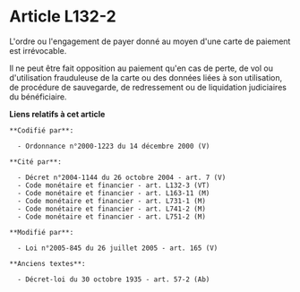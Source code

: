 # Article L132-2

L'ordre ou l'engagement de payer donné au moyen d'une carte de paiement est irrévocable.

Il ne peut être fait opposition au paiement qu'en cas de perte, de vol ou d'utilisation frauduleuse de la carte ou des
données liées à son utilisation, de procédure de sauvegarde, de redressement ou de liquidation judiciaires du bénéficiaire.

**Liens relatifs à cet article**

	**Codifié par**:

	  - Ordonnance n°2000-1223 du 14 décembre 2000 (V)

	**Cité par**:

	  - Décret n°2004-1144 du 26 octobre 2004 - art. 7 (V)
	  - Code monétaire et financier - art. L132-3 (VT)
	  - Code monétaire et financier - art. L163-11 (M)
	  - Code monétaire et financier - art. L731-1 (M)
	  - Code monétaire et financier - art. L741-2 (M)
	  - Code monétaire et financier - art. L751-2 (M)

	**Modifié par**:

	  - Loi n°2005-845 du 26 juillet 2005 - art. 165 (V)

	**Anciens textes**:

	  - Décret-loi du 30 octobre 1935 - art. 57-2 (Ab)
